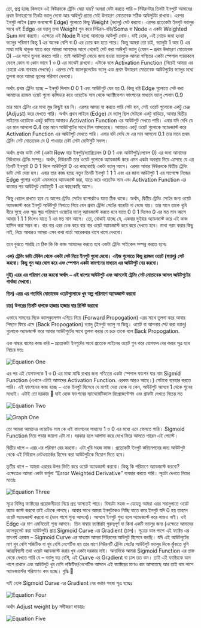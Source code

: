 তো, প্রশ্ন হচ্ছে কিভাবে এই নিউরনকে ট্রেনিং দেয়া যায়?
আমরা যেটা করতে পারি – নিউরনটার তিনটা ইনপুটে আমাদের প্রথম উদাহরণের তিনটা ভ্যালু দেবো আর আউপুট প্রান্তে সেই উদাহরণ মোতাবেক সঠিক আউপুটটা রাখবো। এরপর ইনপুট লাইন (গ্রাফ কনসেপ্টে Edge) গুলোতে কিছু Weight (ভ্যালু) সেট করবো। এরপর প্রত্যেকটা ইনপুট ভ্যালুর সাথে ওই Edge এর ভ্যালু তথা Weight গুন করে নিউরন-বডি/Soma বা Node এ একটা Weighted Sum জমা করবো। এক্ষেত্রে এই Node টী হচ্ছে আমাদের আউপুট নোড। যাই হোক, এই নোডে জমা হওয়া ভ্যালুর পরিমাণ কিন্তু 1 এর অনেক বেশি বা 0 এর চেয়ে কম হতে পারে। কিন্তু আমরা তো চাই, ভ্যালুটা 1 আর 0 এর মাঝা মাঝি থাকুক যাতে করে আমরা আমাদের আগে থেকেই সেট করা আউপুট ভ্যালু (যেমন – প্রথম উদাহরণ মোতাবেক 0) –এর সাথে তুলনা করতে পারি। তাই আউটপুট নোডে জমা হওয়া ভ্যালুকে আমরা গণিতের একটা স্পেশাল গ্যারাকলে ফেলে কোন না কোন ভাবে 1 ও 0 এর মাঝেই রাখবো। এটাকে বলে Activation Function (নিচেই আমরা এর চেহারা এবং ব্যবহার দেখবো)। এরপর সেই ক্যালকূলেটেড ভ্যালু এবং প্রথম উদাহরণ মোতাবেক আউটপুটের ভ্যালুর মধ্যে তুলনা করে আমরা ভুলের পরিমাণ দেখবো।

অর্থাৎ প্রথম ট্রেনিং হচ্ছে – ইনপুট দিলাম 0 0 1 এবং আউটপুট যেন হয় 0. কিন্তু ধরি Edge গুলোতে সেট করা আমাদের র‍্যান্ডম ওয়েট গুলো কন্সিডার করে ওয়েটেড সাম থেকে অ্যাক্টিভেশন ফাংশনের মাধ্যমে ভ্যালু পেলাম 0.9

তার মানে ট্রেনিং এর মাথা মুণ্ড কিছুই হয় নি। এরপর আমরা যা করতে পারি সেটা হল, সেই ওয়েট গুলোকে একটু চেঞ্জ (Adjust) করে দেখতে পারি। অর্থাৎ প্রথম লাইনে (Edge) যে ভ্যালু ছিল সেটাকে একটু বাড়িয়ে, আবার দ্বিতীয় লাইনের ওয়েটকে একটু কমিয়ে আবারও Activation Function এর আউটপুট দেখতে পারি। এবার যদি দেখি যে এর মান আসলো 0.4 তার মানে আউটপুটের সাথে মিল আসতেছে। আবারও একটু ওয়েট গুলোকে অ্যাডজাস্ট করে Activation Function এর আউটপুট দেখতে পারি। এবার যদি দেখি যে এর মান আসলো 0.1 তার মানে প্রথম ট্রেনিং সেট মোতাবেক যে 0 পাওয়ার চেষ্টা সেটা মোটামুটি সফল।

অর্থাৎ প্রথম ডাটা সেট (একটা Row যার ইনপুট/ভ্যারিয়েবল 0 0 1 এবং আউটপুট/লেবেল 0) এর জন্য আমাদের নিউরনের ট্রেনিং সম্পন্ন। অর্থাৎ, নিউরনটি তার ওয়েট গুলোকে অ্যাডজাস্ট করে এমন একটা অবস্থায় নিয়ে এসেছে যে এর তিনটি ইনপুটে 0 0 1 দিলে আউটপুটে 0 এর কাছাকাছি একটা ভ্যালু আসে। এরপর আবার নিউরনকে দ্বিতীয় ট্রেনিং ডাটা সেট দেয়া হল। এবার তার কাজ হচ্ছে নতুন তিনটি ইনপুট 1 1 1 এবং এর জানা আউটপুট 1 এর সাপেক্ষে নিজের Edge গুলোর ওয়েট এমনভাবে অ্যাডজাস্ট করা, যাতে করে ওয়েটেড সাম এবং Activation Function এর কাজের পর আউটপুট মোটামুটি 1 এর কাছাকাছি আসে।

কিন্তু খেয়াল রাখতে হবে যে আগের ট্রেনিং সেটের ব্যাপারটাও যাতে ঠিক থাকে। অর্থাৎ, দ্বিতীয় ট্রেনিং সেটের জন্য ওয়েট অ্যাডজাস্ট করে ইনপুট আউটপুট মিলাতে গিয়ে যেন প্রথম ট্রেনিং সেটের বারোটা না বেজে যায়। তার মানে তাকে খুবি ধীরে সুস্থে এবং ক্ষুদ্র ক্ষুদ্র পরিমাণে ওয়েটের ভ্যালু অ্যাডজাস্ট করতে হবে যাতে 0 0 1 দিলেও 0 এর মত মান আসে আবার 1 1 1 দিলেও যাতে 1 এর মত মান আসে। তো, বোঝাই যাচ্ছে যে, একবার দুইবার অ্যাডজাস্ট করে এই কাজ হাসিল করা সম্ভব না। বার বার এরর চেক করে বার বার ওয়েট অ্যাডজাস্ট করে করে দেখতে হবে। মাথা গরম করার কিছু নাই, নিচে আবারও আমরা এসব কথা বার্তা আরেকবার ধাপে ধাপে দেখবো।

তবে বুঝতে পারছি যে ঠিক কি কি কাজ আমাদের করতে হবে একটা ট্রেনিং সাইকেল সম্পন্ন করতে হলেঃ

**এক) ট্রেনিং ডাটা টেবিল থেকে একটা সেট নিয়ে ইনপুট গুলো দেবো। এইজ গুলোতে কিছু র‍্যান্ডম ওয়েট (ভ্যালু) সেট করবো। কিছু গুন আর যোগ করে এবং স্পেশাল একটা ফাংশনের মাধ্যমে এর আউটপুট বের করবো।**

**দুই) এরর এর পরিমাণ বের করবো অর্থাৎ – এই ধাপের আউটপুট এবং আসলেই ট্রেনিং সেট মোতাবেক আসল আউটপুটের পার্থক্য দেখবো।**

**তিন) এরর এর গতবিধি মোতাবেক ওয়েটগুলোকে খুব অল্প পরিমাণে অ্যাডজাস্ট করবো**

**চার) উপরের তিনটি ধাপকে হাজার হাজার বার রিপিট করাবো** 

এভাবে সামনের দিকে ক্যালকুলেশন এগিয়ে নিয়ে (Forward Propogation) এরর সাথে তুলনা করে আবার পিছনে ফিরে এসে (Back Propogation) ভ্যালু (ইনপুট ভ্যালু না কিন্তু। ওয়েট বা আপনার সেট করা ভ্যালু) গুলোকে অ্যাডজাস্ট করে আবার আউটপুটের সাথে তুলনা করার যে চক্র তাকে বলে Back Propogation.

এক নাম্বার ধাপের কাজ করি – প্রত্যেকটা ইনপুটের সাথে প্রত্যেক লাইনের ওয়েট গুন করে যোগফল বের করার সূত্র হবে নিচের মতঃ  

![Equation One](https://nuhil.files.wordpress.com/2017/05/1-rv7-cfkmmbyfcxkkpcbayq.png "Equation One")  

এর পর এই যোগফলকে 1 ও 0 এর মাঝা মাঝি রাখার জন্য গণিতের একটা স্পেশাল ফাংশন যার নাম Sigmid Function (এখানে এটাই আমাদের Activation Function. এরকম আরও আছে।)  সেটাকে ব্যবহার করতে পারি।  এই ফাংশনের কাজ হচ্ছে – একে ইনপুট হিসেবে যে মাণই দেয়া হোক না কেন, আউটপুট আসবে 1 থেকে শুনের মধ্যেই। এটাই তো দরকার 🙂 যাই হোক ফাংশনের  ম্যাথেমেটিক্যাল রিপ্রেজেন্টেশন এবং গ্রাফটা দেখতে নিচের মত  

![Equation Two](https://nuhil.files.wordpress.com/2017/05/1-5il5glo0gamypklqq_z0aa.png?w=720 "Equation Two")   

![Graph One](https://nuhil.files.wordpress.com/2017/05/1-sk6hjhszcwte8gqtkne1yg.png?w=332&h=221 "Graph One") 

তো আমরা আমাদের ওয়েটেড সাম কে এই ফাংশনের সাহায্যে 1 ও 0 এর মধ্যে এনে ফেলতে পারি। Sigmoid Function নিয়ে পড়ার জায়গা এটা না। দরকার হলে আলাদা করে দেখে ফিরে আসতে পারেন এই পোস্টে।

দ্বিতীয় ধাপে – এরর এর পরিমাণ বের করবো। এটা খুবি সহজ কাজ। প্রত্যেকটি ইনপুট কম্বিনেশনের জন্য আউটপুট থেকে এই নিউরাল নেটওয়ার্কের হিসেব করা আউটপুটকে বিয়োগ দিতে হবে।

তৃতীয় ধাপে –  আমরা এররের উপর ভিত্তি করে ওয়েট অ্যাডজাস্ট করবো। কিন্তু কি পরিমাণে অ্যাডজাস্ট করবো? এক্ষেত্রেও আমরা একটা ফর্মুলা “Error Weighted Derivative” ব্যবহার করতে পারি। সূত্রটা দেখতে নিচের মতোঃ  

![Equation Three](https://nuhil.files.wordpress.com/2017/05/1-sqbjpbbcct3ltqlpedr1eg.png "Equation Three")  

সূত্রে বিভিন্ন ফ্যাক্টরের প্রয়োজনীয়তা নিয়ে প্রশ্ন আসতেই পারে। বিষয়টা সহজ – যেহেতু আমরা এরর সমানুপাতে ওয়েট অ্যাড জাস্ট করবো তাই এটাকে লাগছে। আবার সাথে আমরা ইনপুটকেও নিচ্ছি যাতে করে ইনপুট যদি 0 হয় তাহলে ওয়েট অ্যাডজাস্ট করবো না (ডান পাশে শুন্য আসবে)। আসলে ইনপুট শুন্য হলে অ্যাডজাস্ট করে লাভও নাই। ওই Edge এর মাণ এমনিতেই শূন্য আসবে। তিন নাম্বার ফ্যাক্টরটা গুরুত্বপূর্ণ যা কিনা একটি ভ্যালুর জন্য (এক্ষেত্রে আমাদের ক্যালকুলেট করা আউটপুট) প্রাপ্ত Sigmoid Curve এর Gradient (ঢাল)। সূত্রের ডান পাশে এই ফ্যাক্টর এর তাৎপর্য এরকম – Sigmoid Curve এর মাধ্যমে আমরা নিউরনের আউপুট হিসেবে করছি। যদি এই আউটপুটের মাণ খুব বেশি পজিটিভ বা খুব বেশি নেগেটিভ হয় তার মাণে নিউরনটি ট্রেনিং সেটের আউটপুট ভ্যালুর দিকে ঝুঁকতে খুবি আত্মবিশ্বাসী তথা ওয়েট অ্যাডজাস্ট করার খুব একটা দরকার নাই। অন্যদিকে আমরা Sigmoid Function এর গ্রাফ থেকে দেখতে পারি যে – ভ্যালু যত বেশি, এই Curve এর Gradient বা ঢাল তত কম। তাই এই ফ্যাক্টরকে ডান পাশে রাখলে এবং আউটপুট খুব বেশি পজিটিভ/নেগেটিভ আসলে এই ফ্যাক্টরের মাণও কম আসতেছে আর তাই বাম পাশে অ্যাডজাস্টের পরিমাণও কম হচ্ছে। বুদ্ধি 🙂  

যাই হোক Sigmoid Curve এর Gradient বের করার সহজ সূত্র হচ্ছেঃ  

![Equation Four](https://nuhil.files.wordpress.com/2017/05/1-hdhm9u3_wjwbpmwulg3d3g.png "Equation Four")  

অর্থাৎ Adjust weight by সমীকরণ দাড়ায়ঃ  

![Equation Five](https://nuhil.files.wordpress.com/2017/05/1-jow4wvwnop6rtij7vnq0gq.png "Equation Five")  

